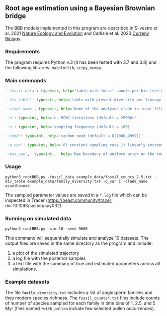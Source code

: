 ## Root age estimation using a Bayesian Brownian bridge

The BBB models implemented in this program are described in Silvestro et al. 2021 [Nature Ecology and Evolution](https://doi.org/10.1038/s41559-020-01387-8) and Carlisle et al. 2023 [Curreny Biology](https://doi.org/10.1016/j.cub.2023.06.016). 


### Requirements
The program requires Python v.3 (it has been tested with 3.7 and 3.8) and the following libraries: `matplotlib`, `scipy`, `numpy`.

### Main commands

~~~python
'-fossil_data': type=str, help='table with fossil counts per bin (see example files)'

'-div_table': type=str, help='table with present diversity per lineage (see example files)'

'-clade_name', type=str, help='Name of the analyzed clade in input files'

'-n': type=int, help='n. MCMC iterations (default = 25000)'

'-s': type=int, help='sampling frequency (default = 100)'

'-seed': type=int, help='random seed (default = U[1000,9999])'

'-q_var': type=int, help='0) constant sampling rate 1) linearly increasing sampling rate'

'-max_age',  type=int,   help='Max boundary of uniform prior on the root age' (default = 300)
~~~

### Usage
```
python3 rootBBB.py -fossil_data example_data/fossil_counts_2.5.txt -div_table example_data/family_diversity.txt -q_var 1 -clade_name acanthaceae

```

The sampled parameter values are saved in a `*.log` file which can be inspected in Tracer (https://beast.community/tracer;  doi:10.1093/sysbio/syy032).

### Running on simulated data
```
python3 rootBBB.py -sim 10 -seed 9600

```
This command will sequentially simulate and analyze 10 datasets. The output files are saved in the same directory as the program and include:  
1. a plot of the simulated trajectory  
2. a log file with the posterior samples  
3. a text file with the summary of true and estimated parameters across all simulations.

### Example datasets
The file `family_diversity.txt` includes a list of angiosperm families and they modern species richness. The `fossil_counts*.txt` files include counts of number of species sampled for each family in time bins of 1, 2.5, and 5 Myr (files named `*with_pollen` include few selected pollen occurrences).  

